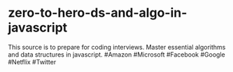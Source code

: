 # zero-to-hero-ds-and-algo-in-javascript
This source is to prepare for coding interviews. Master essential algorithms and data structures in javascript. #Amazon #Microsoft #Facebook #Google #Netflix #Twitter
